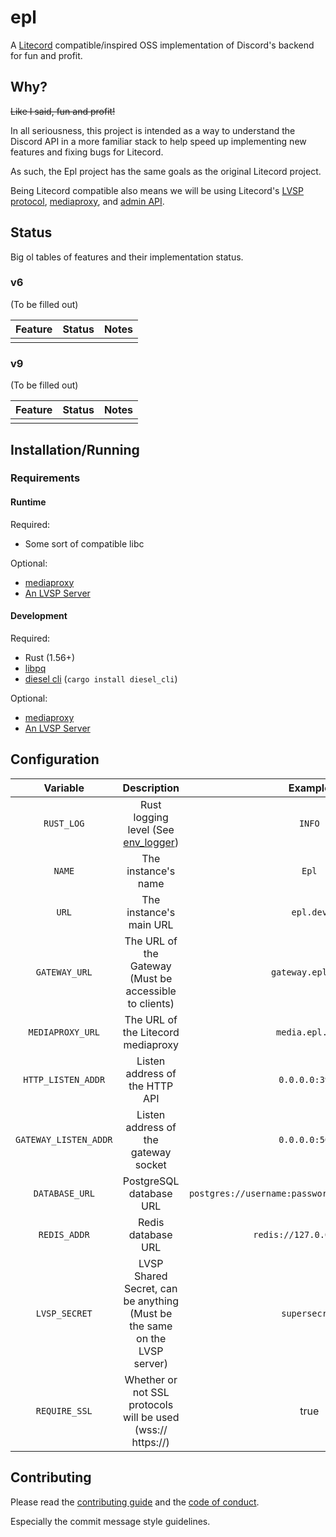 # epl
A [Litecord](https://gitlab.com/litecord/litecord) compatible/inspired OSS implementation of Discord's backend for fun and profit.

## Why?
~~Like I said, fun and profit!~~

In all seriousness, this project is intended as a way to understand the Discord API in a more familiar stack to help speed up implementing new features and fixing bugs for Litecord.

As such, the Epl project has the same goals as the original Litecord project.

Being Litecord compatible also means we will be using Litecord's [LVSP protocol](https://gitlab.com/litecord/litecord/-/blob/master/docs/lvsp.md), [mediaproxy](https://gitlab.com/litecord/mediaproxy), and [admin API](https://gitlab.com/litecord/litecord/-/blob/master/docs/admin_api.md).

## Status

Big ol tables of features and their implementation status.

### v6
(To be filled out)

| Feature | Status | Notes |
|---------|--------|-------|
|         |        |       |

### v9
(To be filled out)

| Feature | Status | Notes |
|---------|--------|-------|
|         |        |       |

## Installation/Running
### Requirements
#### Runtime
Required:
 * Some sort of compatible libc

Optional:
 * [mediaproxy](https://gitlab.com/litecord/mediaproxy)
 * [An LVSP Server](https://gitlab.com/uwueviee/bannana-pho)

#### Development
Required:
 * Rust (1.56+)
 * [libpq](https://www.postgresql.org/docs/current/libpq.html)
 * [diesel cli](https://diesel.rs) (`cargo install diesel_cli`)

Optional:
 * [mediaproxy](https://gitlab.com/litecord/mediaproxy)
 * [An LVSP Server](https://gitlab.com/uwueviee/bannana-pho)

## Configuration

|       Variable        |                                     Description                                      |                      Example                      | Required? |         Default          |
|:---------------------:|:------------------------------------------------------------------------------------:|:-------------------------------------------------:|:---------:|:------------------------:|
|      `RUST_LOG`       | Rust logging level (See [env_logger](https://docs.rs/env_logger/latest/env_logger/)) |                      `INFO`                       |           |         `ERROR`          |
|        `NAME`         |                                 The instance's name                                  |                       `Epl`                       |    [x]    |           N/A            |
|         `URL`         |                               The instance's main URL                                |                     `epl.dev`                     |    [x]    |           N/A            |
|     `GATEWAY_URL`     |                The URL of the Gateway (Must be accessible to clients)                |                 `gateway.epl.dev`                 |    [x]    |           N/A            |
|   `MEDIAPROXY_URL`    |                          The URL of the Litecord mediaproxy                          |                  `media.epl.dev`                  |           |           N/A            |
|  `HTTP_LISTEN_ADDR`   |                            Listen address of the HTTP API                            |                  `0.0.0.0:3926`                   |           |      `0.0.0.0:3926`      |
| `GATEWAY_LISTEN_ADDR` |                         Listen address of the gateway socket                         |                  `0.0.0.0:5001`                   |           |      `0.0.0.0:5001`      |
|    `DATABASE_URL`     |                               PostgreSQL database URL                                | `postgres://username:password@localhost/database` |    [x]    |           N/A            |
|     `REDIS_ADDR`      |                                  Redis database URL                                  |             `redis://127.0.0.1:6379`              |           | `redis://127.0.0.1:6379` |
|     `LVSP_SECRET`     |      LVSP Shared Secret, can be anything (Must be the same on the LVSP server)       |                   `supersecret`                   |    [x]    |           N/A            |
|     `REQUIRE_SSL`     |             Whether or not SSL protocols will be used (wss:// https://)              |                       true                        |           |          false           |

## Contributing
Please read the [contributing guide](https://gitlab.com/uwueviee/epl/-/blob/main/CONTRIBUTING.md) and the [code of conduct](https://gitlab.com/uwueviee/epl/-/blob/main/CODE_OF_CONDUCT.md).

Especially the commit message style guidelines.